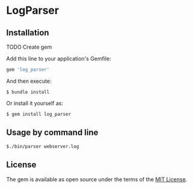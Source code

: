 # LogParser

## Installation
TODO Create gem

Add this line to your application's Gemfile:

```ruby
gem 'log_parser'
```

And then execute:

    $ bundle install

Or install it yourself as:

    $ gem install log_parser

## Usage by command line

    $./bin/parser webserver.log


## License

The gem is available as open source under the terms of the [MIT License](https://opensource.org/licenses/MIT).
